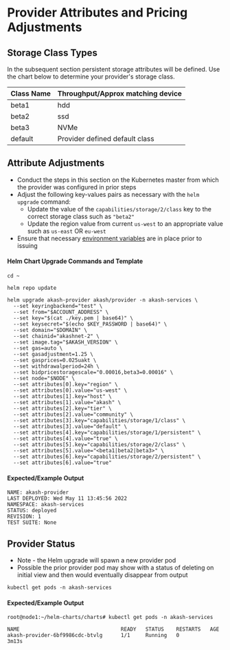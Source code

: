 # Provider Attributes and Pricing Adjustments

## Storage Class Types <a href="#storage-class-types" id="storage-class-types"></a>

In the subsequent section persistent storage attributes will be defined.  Use the chart below to determine your provider's storage class.

| Class Name | Throughput/Approx matching device |
| ---------- | --------------------------------- |
| beta1      | hdd                               |
| beta2      | ssd                               |
| beta3      | NVMe                              |
| default    | Provider defined default class    |

## Attribute Adjustments

* Conduct the steps in this section on the Kubernetes master from which the provider was configured in prior steps
* Adjust the following key-values pairs as necessary with the `helm upgrade` command:
  * Update the value of the `capabilities/storage/2/class` key to the correct storage class such as `"beta2"`
  * Update the region value from current `us-west` to an appropriate value such as `us-east` OR `eu-west`
* Ensure that necessary [environment variables](../akash-cloud-provider-build-with-helm-charts/step-6-provider-build-via-helm-chart.md) are in place prior to issuing

#### Helm Chart Upgrade Commands and Template

```
cd ~

helm repo update

helm upgrade akash-provider akash/provider -n akash-services \
  --set keyringbackend="test" \
  --set from="$ACCOUNT_ADDRESS" \
  --set key="$(cat ./key.pem | base64)" \
  --set keysecret="$(echo $KEY_PASSWORD | base64)" \
  --set domain="$DOMAIN" \
  --set chainid="akashnet-2" \
  --set image.tag="$AKASH_VERSION" \
  --set gas=auto \
  --set gasadjustment=1.25 \
  --set gasprices=0.025uakt \
  --set withdrawalperiod=24h \
  --set bidpricestoragescale="0.00016,beta3=0.00016" \
  --set node="$NODE" \
  --set attributes[0].key="region" \
  --set attributes[0].value="us-west" \
  --set attributes[1].key="host" \
  --set attributes[1].value="akash" \
  --set attributes[2].key="tier" \
  --set attributes[2].value="community" \
  --set attributes[3].key="capabilities/storage/1/class" \
  --set attributes[3].value="default" \
  --set attributes[4].key="capabilities/storage/1/persistent" \
  --set attributes[4].value="true" \
  --set attributes[5].key="capabilities/storage/2/class" \
  --set attributes[5].value="<beta1|beta2|beta3>" \
  --set attributes[6].key="capabilities/storage/2/persistent" \
  --set attributes[6].value="true"
```

#### Expected/Example Output

```
NAME: akash-provider
LAST DEPLOYED: Wed May 11 13:45:56 2022
NAMESPACE: akash-services
STATUS: deployed
REVISION: 1
TEST SUITE: None
```

## Provider Status

* Note - the Helm upgrade will spawn a new provider pod
* Possible the prior provider pod may show with a status of deleting on initial view and then would eventually disappear from output

```
kubectl get pods -n akash-services
```

#### Expected/Example Output

```
root@node1:~/helm-charts/charts# kubectl get pods -n akash-services

NAME                                 READY   STATUS    RESTARTS   AGE
akash-provider-6bf9986cdc-btvlg      1/1     Running   0          3m13s
```
